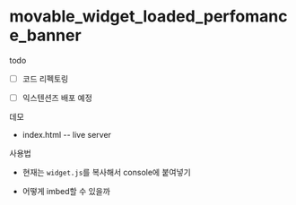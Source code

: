 # movable_widget_loaded_perfomance_banner

todo

- [ ] 코드 리펙토링

- [ ] 익스텐션즈 배포 예정



데모

- index.html -- live server 



사용법

- 현재는 `widget.js`를 복사해서 console에 붙여넣기

- 어떻게 imbed할 수 있을까

  

